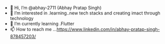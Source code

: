 - 👋 Hi, I’m @abhay-2711 (Abhay Pratap Singh)
- 👀 I’m interested in .learning..new tech stacks and creating imact through technology
- 🌱 I’m currently learning .Flutter
- 📫 How to reach me ...https://www.linkedin.com/in/abhay-pratap-singh-878457203/

<!---
abhay-2711/abhay-2711 is a ✨ special ✨ repository because its `README.md` (this file) appears on your GitHub profile.
You can click the Preview link to take a look at your changes.
--->
